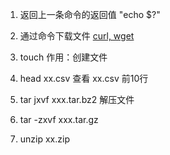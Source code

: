 1. 返回上一条命令的返回值
"echo $?"

2. 通过命令下载文件
[curl, wget](https://www.cnblogs.com/wyaokai/p/11947379.html)

3. touch 
   作用：创建文件

4. head xx.csv
   查看 xx.csv 前10行

5. tar jxvf xxx.tar.bz2 解压文件
6. tar -zxvf xxx.tar.gz
7. unzip xx.zip

